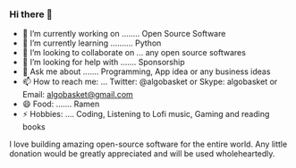 ### Hi there 👋
- 🔭 I’m currently working on ........ Open Source Software
- 🌱 I’m currently learning .......... Python
- 👯 I’m looking to collaborate on ... any open source softwares
- 🤔 I’m looking for help with ....... Sponsorship
- 💬 Ask me about ....... Programming, App idea or any business ideas
- 📫 How to reach me: ... Twitter: @algobasket or Skype: algobasket or Email: algobasket@gmail.com
- 😄 Food: ....... Ramen
- ⚡ Hobbies: .... Coding, Listening to Lofi music, Gaming and reading books

I love building amazing open-source software for the entire world. Any little donation 
would be greatly appreciated and will be used wholeheartedly.
